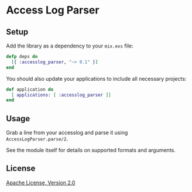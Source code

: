 # Access Log Parser

## Setup

Add the library as a dependency to your `mix.exs` file:

```elixir
defp deps do
  [{ :accesslog_parser, "~> 0.1" }]
end
```

You should also update your applications to include all necessary projects:

```elixir
def application do
  [ applications: [ :accesslog_parser ]]
end
```


## Usage

Grab a line from your accesslog and parse it using `AccessLogParser.parse/2`.

See the module itself for details on supported formats and arguments.


## License

[Apache License, Version 2.0](http://www.apache.org/licenses/LICENSE-2.0)
